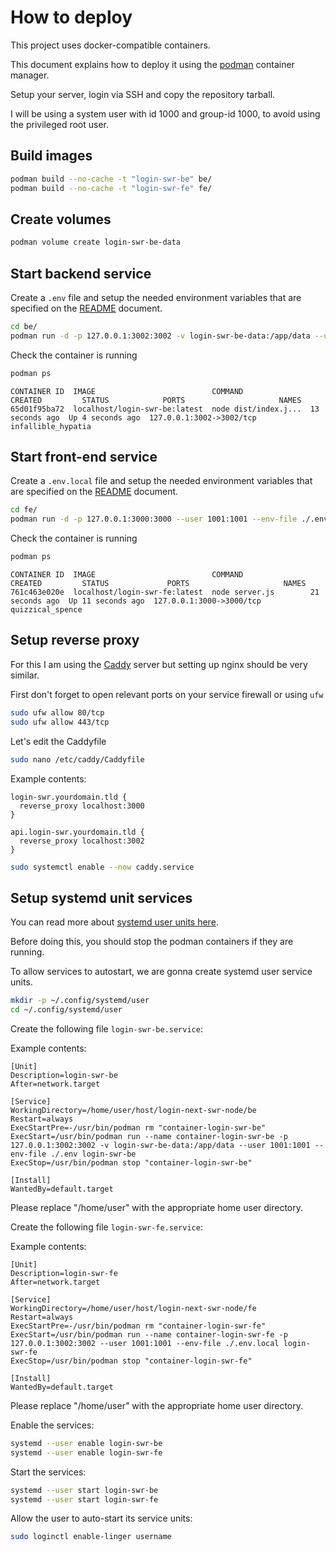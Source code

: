 # How to deploy

This project uses docker-compatible containers.

This document explains how to deploy it using the [podman](https://podman.io/) container manager.

Setup your server, login via SSH and copy the repository tarball.

I will be using a system user with id 1000 and group-id 1000, to avoid using the privileged root user.

## Build images

```sh
podman build --no-cache -t "login-swr-be" be/
podman build --no-cache -t "login-swr-fe" fe/
```

## Create volumes

```sh
podman volume create login-swr-be-data
```

## Start backend service

Create a `.env` file and setup the needed environment variables that are specified on the [README](./README.md) document.

```sh
cd be/
podman run -d -p 127.0.0.1:3002:3002 -v login-swr-be-data:/app/data --user 1001:1001 --env-file ./.env login-swr-be
```

Check the container is running

```sh
podman ps
```

```
CONTAINER ID  IMAGE                          COMMAND               CREATED         STATUS            PORTS                     NAMES
65d01f95ba72  localhost/login-swr-be:latest  node dist/index.j...  13 seconds ago  Up 4 seconds ago  127.0.0.1:3002->3002/tcp  infallible_hypatia
```

## Start front-end service

Create a `.env.local` file and setup the needed environment variables that are specified on the [README](./README.md) document.

```sh
cd fe/
podman run -d -p 127.0.0.1:3000:3000 --user 1001:1001 --env-file ./.env.local login-swr-fe
```

Check the container is running

```sh
podman ps
```

```
CONTAINER ID  IMAGE                          COMMAND               CREATED         STATUS             PORTS                     NAMES
761c463e020e  localhost/login-swr-fe:latest  node server.js        21 seconds ago  Up 11 seconds ago  127.0.0.1:3000->3000/tcp  quizzical_spence
```

## Setup reverse proxy

For this I am using the [Caddy](https://caddyserver.com/) server but setting up nginx should be very similar.

First don't forget to open relevant ports on your service firewall or using `ufw`

```sh
sudo ufw allow 80/tcp
sudo ufw allow 443/tcp
```

Let's edit the Caddyfile

```sh
sudo nano /etc/caddy/Caddyfile
```

Example contents:

```
login-swr.yourdomain.tld {
  reverse_proxy localhost:3000
}

api.login-swr.yourdomain.tld {
  reverse_proxy localhost:3002
}
```

```sh
sudo systemctl enable --now caddy.service
```

## Setup systemd unit services

You can read more about [systemd user units here](https://wiki.archlinux.org/title/systemd/User).

Before doing this, you should stop the podman containers if they are running.

To allow services to autostart, we are gonna create systemd user service units.

```sh
mkdir -p ~/.config/systemd/user
cd ~/.config/systemd/user
```

Create the following file `login-swr-be.service`:

Example contents:

```
[Unit]
Description=login-swr-be
After=network.target

[Service]
WorkingDirectory=/home/user/host/login-next-swr-node/be
Restart=always
ExecStartPre=-/usr/bin/podman rm "container-login-swr-be"
ExecStart=/usr/bin/podman run --name container-login-swr-be -p 127.0.0.1:3002:3002 -v login-swr-be-data:/app/data --user 1001:1001 --env-file ./.env login-swr-be
ExecStop=/usr/bin/podman stop "container-login-swr-be"

[Install]
WantedBy=default.target
```

Please replace "/home/user" with the appropriate home user directory.

Create the following file `login-swr-fe.service`:

Example contents:

```
[Unit]
Description=login-swr-fe
After=network.target

[Service]
WorkingDirectory=/home/user/host/login-next-swr-node/fe
Restart=always
ExecStartPre=-/usr/bin/podman rm "container-login-swr-fe"
ExecStart=/usr/bin/podman run --name container-login-swr-fe -p 127.0.0.1:3002:3002 --user 1001:1001 --env-file ./.env.local login-swr-fe
ExecStop=/usr/bin/podman stop "container-login-swr-fe"

[Install]
WantedBy=default.target
```

Please replace "/home/user" with the appropriate home user directory.

Enable the services:

```sh
systemd --user enable login-swr-be
systemd --user enable login-swr-fe
```

Start the services:

```sh
systemd --user start login-swr-be
systemd --user start login-swr-fe
```

Allow the user to auto-start its service units:

```sh
sudo loginctl enable-linger username
```
